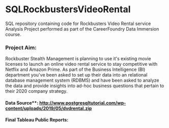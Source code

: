 # SQLRockbustersVideoRental
SQL repository containing code for Rockbusters Video Rental service Analysis Project performed as part of the CareerFoundry Data Immersion course.

### Project Aim: 
Rockbuster Stealth Management is planning to use it's existing movie licenses to launch an online video rental service to stay competitive with Netflix and Amazon Prime. As part of the Business Intelligence (BI) department you've been asked to set up their data into an relational database management system (RDBMS) and have been asked to analyze the data and provide insights into ad-hoc business questions that pertain to their 2020 company strategy.
#### Data Source**: http://www.postgresqltutorial.com/wp-content/uploads/2019/05/dvdrental.zip
#### Final Tableau Public Reports:
